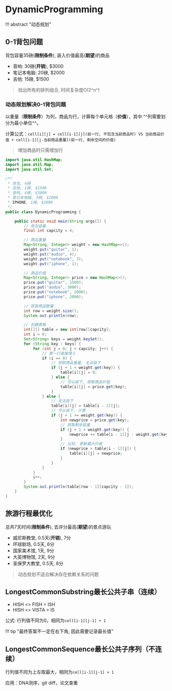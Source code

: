 # DynamicProgramming

!!! abstract "动态规划"

## 0-1背包问题

背包容量35磅(**限制条件**), 装入价值最高(**期望**)的商品

- 音响: 30磅(**开销**), $3000
- 笔记本电脑: 20磅, $2000
- 吉他: 15磅, $1500

> 找出所有的排列组合, 时间复杂度O(2^n^)

### 动态规划解决0-1背包问题

以重量（**限制条件**）为列，商品为行，计算每个单元格（**价值**），其中 ^^列需要划分为最小单位^^。

计算公式：`cell[i][j] = cell[i-1][j](前一行, 不包含当前商品时) VS 当前商品价值 + cell[i-1][j-当前商品重量](前一行, 剩余空间的价值)`

> 增加商品时只需增加行

```java
import java.util.HashMap;
import java.util.Map;
import java.util.Set;

/**
 * 背包, 4磅
 * 吉他, 1磅, $1500
 * 音响, 4磅, $3000
 * 笔记本电脑, 3磅, $2000
 * IPHONE, 1磅, $2000
 */
public class DynamicProgramming {

    public static void main(String args[]) {
        // 背包容量
        final int capcity = 4;

        // 商品重量
        Map<String, Integer> weight = new HashMap<>();
        weight.put("guitar", 1);
        weight.put("audio", 4);
        weight.put("notebook", 3);
        weight.put("iphone", 1);

        // 商品价值
        Map<String, Integer> price = new HashMap<>();
        price.put("guitar", 1500);
        price.put("audio", 3000);
        price.put("notebook", 2000);
        price.put("iphone", 2000);

        // 获取商品数量
        int row = weight.size();
        System.out.println(row);

        // 创建表格
        int[][] table = new int[row][capcity];
        int i = 0;
        Set<String> keys = weight.keySet();
        for (String key : keys) {
            for (int j = 0; j < capcity; j++) {
                // 第一行直接填入
                if (i == 0) {
                    // 获取商品重量, 无法装下
                    if (j + 1 < weight.get(key)) {
                        table[i][j] = 0;
                    } else {
                        // 可以装下, 获取商品价值
                        table[i][j] = price.get(key);
                    }
                } else {
                    // 无法装下
                    table[i][j] = table[i - 1][j];
                    // 可以装下, 计算
                    if (j + 1 >= weight.get(key)) {
                        int newprice = price.get(key);
                        // 获取剩余容量
                        if (j + 1 > weight.get(key)) {
                            newprice += table[i - 1][j - weight.get(key)];
                        }
                        // 比较, 更新最大价值
                        if (newprice > table[i - 1][j]) {
                            table[i][j] = newprice;
                        }
                    }
                }
            }
            i++;
        }
        System.out.println(table[row - 1][capcity - 1]);
    }
}
```

## 旅游行程最优化

总共7天时间(**限制条件**), 去评分最高(**期望**)的景点游玩

- 威尼斯教堂, 0.5天(**开销**), 7分
- 环球剧场, 0.5天, 6分
- 国家美术馆, 1天, 9分
- 大英博物馆, 2天, 9分
- 圣保罗大教堂, 0.5天, 8分

> 动态规划不适合解决存在依赖关系的问题

## LongestCommonSubstring最长公共子串（连续）

- HISH <> FISH = ISH
- HISH <> VISTA = IS

公式: 行列值不同为0，相同为`cell[i-1][j-1] + 1`

!!! tip "最终答案不一定在右下角, 因此需要记录最长值"

## LongestCommonSequence最长公共子序列（不连续）

行列值不同为上左取最大，相同为`cell[i-1][j-1] + 1`

应用：DNA测序，git diff，论文查重
